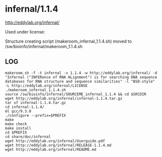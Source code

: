 infernal/1.1.4
==============

<http://eddylab.org/infernal/>

Used under license:



Structure creating script (makeroom_infernal_1.1.4.sh) moved to /sw/bioinfo/infernal/makeroom_1.1.4.sh

LOG
---

    makeroom.sh -f -t infernal -v 1.1.4 -w http://eddylab.org/infernal/ -d "Infernal ("INFERence of RNA ALignment") is for searching DNA sequence databases for RNA structure and sequence similarities" -l "BSD-style" -L http://eddylab.org/infernal/LICENSE
    ./makeroom_infernal_1.1.4.sh 
    source /sw/bioinfo/infernal/SOURCEME_infernal_1.1.4 && cd $SRCDIR
    wget http://eddylab.org/infernal/infernal-1.1.4.tar.gz
    tar xf infernal-1.1.4.tar.gz 
    cd infernal-1.1.4/
    ml gcc/9.3.0
    ./configure --prefix=$PREFIX
    make
    make check
    make install
    cd $PREFIX
    cd share/doc/infernal
    wget http://eddylab.org/infernal/Userguide.pdf
    wget http://eddylab.org/infernal/RELEASE-1.1.4.md
    wget http://eddylab.org/infernal/README.md

